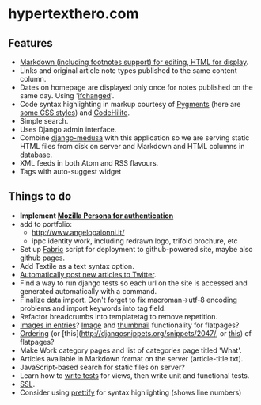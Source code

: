 # hypertexthero.com

Features
----

- [Markdown (including footnotes support) for editing, HTML for display](https://code.djangoproject.com/wiki/UsingMarkup).
- Links and original article note types published to the same content column.
- Dates on homepage are displayed only once for notes published on the same day. Using '[ifchanged](https://docs.djangoproject.com/en/dev/ref/templates/builtins/?from=olddocs#ifchanged)'.
- Code syntax highlighting in markup courtesy of [Pygments](http://pygments.org/) (here are [some CSS styles](https://github.com/richleland/pygments-css)) and [CodeHilite](http://pythonhosted.org/Markdown/extensions/code_hilite.html).
- Simple search.
- Uses Django admin interface.
- Combine [django-medusa](https://github.com/mtigas/django-medusa/) with this application so we are serving static HTML files from disk on server and Markdown and HTML columns in database.
- XML feeds in both Atom and RSS flavours.
- Tags with auto-suggest widget

## Things to do

- **Implement [Mozilla Persona for authentication](https://developer.mozilla.org/en-US/docs/Mozilla/Persona/Why_Persona)**
- add to portfolio:
    - http://www.angelopaionni.it/
    - ippc identity work, including redrawn logo, trifold brochure, etc
- Set up [Fabric](http://docs.fabfile.org/en/1.6/tutorial.html) script for deployment to github-powered site, maybe also github pages.
- Add Textile as a text syntax option.
- [Automatically post new articles to Twitter](http://djangosnippets.org/snippets/1339/).
- Find a way to run django tests so each url on the site is accessed and generated automatically with a command.
- Finalize data import. Don't forget to fix macroman->utf-8 encoding problems and import keywords into tag field.
- Refactor breadcrumbs into templatetag to remove repetition.
- [Images in entries](http://stackoverflow.com/a/537966/412329)? [Image](http://stackoverflow.com/questions/1021487/add-functionality-to-django-flatpages-without-changing-the-original-django-app) and [thumbnail](https://bitbucket.org/winsmith/django-thumbnail/wiki/Home) functionality for flatpages?
- [Ordering](https://github.com/iambrandontaylor/django-admin-sortable) (or [this](http://djangosnippets.org/snippets/2047/, or [this](http://djangosnippets.org/snippets/1053/)) of flatpages?
- Make Work category pages and list of categories page titled 'What'.
- Articles available in Markdown format on the server (article-title.txt).
- JavaScript-based search for static files on server?
- Learn how to [write tests](http://www.tdd-django-tutorial.com/) for views, then write unit and functional tests.
- [SSL](https://www.tbray.org/ongoing/When/201x/2012/12/02/HTTPS).
- Consider using [prettify](http://google-code-prettify.googlecode.com/svn/trunk/README.html) for syntax highlighting (shows line numbers)
